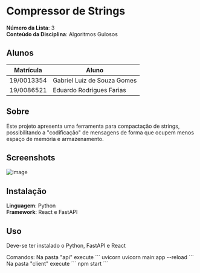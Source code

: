 # Compressor de Strings

**Número da Lista**: 3<br>
**Conteúdo da Disciplina**: Algoritmos Gulosos<br>

## Alunos
| Matrícula  | Aluno                       |
| ---------- | --------------------------- |
| 19/0013354 | Gabriel Luiz de Souza Gomes |
| 19/0086521 | Eduardo Rodrigues Farias    |

## Sobre 
Este projeto apresenta uma ferramenta para compactação de strings, possibilitando a "codificação" de mensagens de forma que ocupem menos espaço de memória e armazenamento.  

## Screenshots
![image](https://github.com/projeto-de-algoritmos/Greed_CompressorDeStrings/assets/78509975/89d0d146-79c9-461c-a424-844aed312eba)


## Instalação 

**Linguagem**: Python<br>
**Framework**: React e FastAPI<br>

## Uso 
Deve-se ter instalado o Python, FastAPI e React

Comandos:
Na pasta "api" execute
´´´
uvicorn uvicorn main:app --reload
´´´
Na pasta "client" execute
´´´
npm start
´´´
